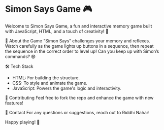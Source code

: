 # Simon Says Game 🎮
Welcome to Simon Says Game, a fun and interactive memory game built with JavaScript, HTML, and a touch of creativity! 🚀

🌟 About the Game
"Simon Says" challenges your memory and reflexes. Watch carefully as the game lights up buttons in a sequence, then repeat the sequence in the correct order to level up! Can you keep up with Simon’s commands? 😎

🛠️ Tech Stack
- HTML: For building the structure.
- CSS: To style and animate the game.
- JavaScript: Powers the game's logic and interactivity.

🤝 Contributing
Feel free to fork the repo and enhance the game with new features!

📧 Contact
For any questions or suggestions, reach out to Riddhi Nahar!

Happy playing! 🎉


